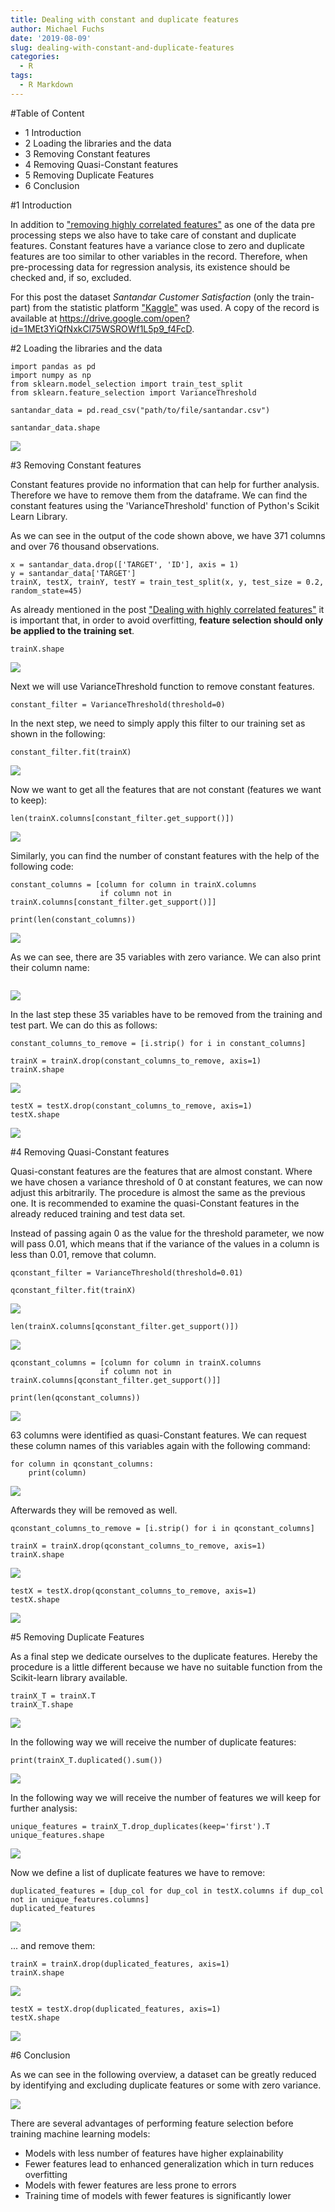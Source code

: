 ```yaml
---
title: Dealing with constant and duplicate features
author: Michael Fuchs
date: '2019-08-09'
slug: dealing-with-constant-and-duplicate-features
categories:
  - R
tags:
  - R Markdown
---
```


#Table of Content

+ 1 Introduction
+ 2 Loading the libraries and the data
+ 3 Removing Constant features
+ 4 Removing Quasi-Constant features
+ 5 Removing Duplicate Features
+ 6 Conclusion


#1 Introduction

In addition to ["removing highly correlated features"](https://michael-fuchs-python.netlify.com/2019/07/28/dealing-with-highly-correlated-features/) as one of the data pre processing steps we also have to take care of constant and duplicate features. Constant features have a variance close to zero and duplicate features are too similar to other variables in the record. Therefore, when pre-processing data for regression analysis, its existence should be checked and, if so, excluded.


For this post the dataset *Santandar Customer Satisfaction* (only the train-part) from the statistic platform ["Kaggle"](https://www.kaggle.com/c/santander-customer-satisfaction/data) was used. A copy of the record is available at <https://drive.google.com/open?id=1MEt3YiQfNxkCl75WSROWf1L5p9_f4FcD>.


#2 Loading the libraries and the data



```{r, eval=F, echo=T}
import pandas as pd
import numpy as np
from sklearn.model_selection import train_test_split
from sklearn.feature_selection import VarianceThreshold
```


```{r, eval=F, echo=T}
santandar_data = pd.read_csv("path/to/file/santandar.csv")
```


```{r, eval=F, echo=T}
santandar_data.shape
```

![](/post/2019-08-09-dealing-with-constant-and-duplicate-features_files/p16p1.png)


#3 Removing Constant features

Constant features provide no information that can help for further analysis. Therefore we have to remove them from the dataframe. We can find the constant features using the 'VarianceThreshold' function of Python's Scikit Learn Library. 

As we can see in the output of the code shown above, we have 371 columns and over 76 thousand observations.


```{r, eval=F, echo=T}
x = santandar_data.drop(['TARGET', 'ID'], axis = 1)
y = santandar_data['TARGET']
trainX, testX, trainY, testY = train_test_split(x, y, test_size = 0.2, random_state=45)
```


As already mentioned in the post ["Dealing with highly correlated features"](https://michael-fuchs-python.netlify.com/2019/07/28/dealing-with-highly-correlated-features/) it is important that, in order to avoid overfitting, **feature selection should only be applied to the training set**.


```{r, eval=F, echo=T}
trainX.shape
```

![](/post/2019-08-09-dealing-with-constant-and-duplicate-features_files/p16p2.png)


Next we will use VarianceThreshold function to remove constant features.

```{r, eval=F, echo=T}
constant_filter = VarianceThreshold(threshold=0)
```

In the next step, we need to simply apply this filter to our training set as shown in the following:

```{r, eval=F, echo=T}
constant_filter.fit(trainX)
```

![](/post/2019-08-09-dealing-with-constant-and-duplicate-features_files/p16p3.png)


Now we want to get all the features that are not constant (features we want to keep):

```{r, eval=F, echo=T}
len(trainX.columns[constant_filter.get_support()])
```

![](/post/2019-08-09-dealing-with-constant-and-duplicate-features_files/p16p4.png)


Similarly, you can find the number of constant features with the help of the following code:


```{r, eval=F, echo=T}
constant_columns = [column for column in trainX.columns
                    if column not in trainX.columns[constant_filter.get_support()]]

print(len(constant_columns))
```

![](/post/2019-08-09-dealing-with-constant-and-duplicate-features_files/p16p5.png)



As we can see, there are 35 variables with zero variance.
We can also print their column name:

```{r, eval=F, echo=T}

```

![](/post/2019-08-09-dealing-with-constant-and-duplicate-features_files/p16p6.png)


In the last step these 35 variables have to be removed from the training and test part.
We can do this as follows:


```{r, eval=F, echo=T}
constant_columns_to_remove = [i.strip() for i in constant_columns]
```


```{r, eval=F, echo=T}
trainX = trainX.drop(constant_columns_to_remove, axis=1)
trainX.shape
```

![](/post/2019-08-09-dealing-with-constant-and-duplicate-features_files/p16p7.png)



```{r, eval=F, echo=T}
testX = testX.drop(constant_columns_to_remove, axis=1)
testX.shape
```

![](/post/2019-08-09-dealing-with-constant-and-duplicate-features_files/p16p8.png)



#4 Removing Quasi-Constant features


Quasi-constant features are the features that are almost constant. Where we have chosen a variance threshold of 0 at constant features, we can now adjust this arbitrarily. The procedure is almost the same as the previous one. It is recommended to examine the quasi-Constant features in the already reduced training and test data set.



Instead of passing again 0 as the value for the threshold parameter, we now will pass 0.01, which means that if the variance of the values in a column is less than 0.01, remove that column.



```{r, eval=F, echo=T}
qconstant_filter = VarianceThreshold(threshold=0.01)
```


```{r, eval=F, echo=T}
qconstant_filter.fit(trainX)
```

![](/post/2019-08-09-dealing-with-constant-and-duplicate-features_files/p16p9.png)



```{r, eval=F, echo=T}
len(trainX.columns[qconstant_filter.get_support()])
```

![](/post/2019-08-09-dealing-with-constant-and-duplicate-features_files/p16p10.png)



```{r, eval=F, echo=T}
qconstant_columns = [column for column in trainX.columns
                    if column not in trainX.columns[qconstant_filter.get_support()]]

print(len(qconstant_columns))
```

![](/post/2019-08-09-dealing-with-constant-and-duplicate-features_files/p16p11.png)


63 columns were identified as quasi-Constant features. We can request these column names of this variables again with the following command:


```{r, eval=F, echo=T}
for column in qconstant_columns:
    print(column)
```

![](/post/2019-08-09-dealing-with-constant-and-duplicate-features_files/p16p12.png)


Afterwards they will be removed as well.

```{r, eval=F, echo=T}
qconstant_columns_to_remove = [i.strip() for i in qconstant_columns]
```


```{r, eval=F, echo=T}
trainX = trainX.drop(qconstant_columns_to_remove, axis=1)
trainX.shape
```

![](/post/2019-08-09-dealing-with-constant-and-duplicate-features_files/p16p13.png)


```{r, eval=F, echo=T}
testX = testX.drop(qconstant_columns_to_remove, axis=1)
testX.shape
```

![](/post/2019-08-09-dealing-with-constant-and-duplicate-features_files/p16p14.png)




#5 Removing Duplicate Features

As a final step we dedicate ourselves to the duplicate features.
Hereby the procedure is a little different because we have no suitable function from the Scikit-learn library available.



```{r, eval=F, echo=T}
trainX_T = trainX.T
trainX_T.shape
```

![](/post/2019-08-09-dealing-with-constant-and-duplicate-features_files/p16p15.png)




In the following way we will receive the number of duplicate features:

```{r, eval=F, echo=T}
print(trainX_T.duplicated().sum())
```

![](/post/2019-08-09-dealing-with-constant-and-duplicate-features_files/p16p16.png)


In the following way we will receive the number of features we will keep for further analysis:

```{r, eval=F, echo=T}
unique_features = trainX_T.drop_duplicates(keep='first').T
unique_features.shape
```

![](/post/2019-08-09-dealing-with-constant-and-duplicate-features_files/p16p17.png)


Now we define a list of duplicate features we have to remove:

```{r, eval=F, echo=T}
duplicated_features = [dup_col for dup_col in testX.columns if dup_col not in unique_features.columns]
duplicated_features
```

![](/post/2019-08-09-dealing-with-constant-and-duplicate-features_files/p16p18.png)


... and remove them:

```{r, eval=F, echo=T}
trainX = trainX.drop(duplicated_features, axis=1)
trainX.shape
```

![](/post/2019-08-09-dealing-with-constant-and-duplicate-features_files/p16p19.png)




```{r, eval=F, echo=T}
testX = testX.drop(duplicated_features, axis=1)
testX.shape
```

![](/post/2019-08-09-dealing-with-constant-and-duplicate-features_files/p16p20.png)



#6 Conclusion

As we can see in the following overview, a dataset can be greatly reduced by identifying and excluding duplicate features or some with zero variance. 

![](/post/2019-08-09-dealing-with-constant-and-duplicate-features_files/p16p21.png)



There are several advantages of performing feature selection before training machine learning models:

+ Models with less number of features have higher explainability
+ Fewer features lead to enhanced generalization which in turn reduces overfitting
+ Models with fewer features are less prone to errors
+ Training time of models with fewer features is significantly lower












